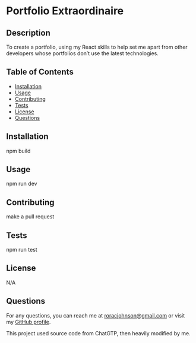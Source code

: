 
# Portfolio Extraordinaire



## Description
To create a portfolio, using my React skills to help set me apart from other developers whose portfolios don’t use the latest technologies.

## Table of Contents
- [Installation](#installation)
- [Usage](#usage)
- [Contributing](#contributing)
- [Tests](#tests)
- [License](#license)
- [Questions](#questions)

## Installation
npm build

## Usage
npm run dev

## Contributing
make a pull request

## Tests
npm run test

## License
N/A

## Questions
For any questions, you can reach me at [roracjohnson@gmail.com](mailto:roracjohnson@gmail.com) or visit my [GitHub profile](https://github.com/RoracJ).
  
This project used source code from ChatGTP, then heavily modified by me.
